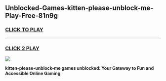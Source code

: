 
## Unblocked-Games-kitten-please-unblock-me-Play-Free-81n9g
<h3>
<a href="https://premium76.site?title=kitten-please-unblock-me&ref=10A">CLICK TO PLAY</a></h3>
<hr>

<h3>
<a href="https://premium76.site?title=kitten-please-unblock-me&ref=10A">CLICK 2 PLAY</a>
  
</h3>

<a href="https://premium76.site?title=kitten-please-unblock-me&ref=10A"><img src="https://clearcache.store/games.png"></a>


**kitten-please-unblock-me games unblocked: Your Gateway to Fun and Accessible Online Gaming**
